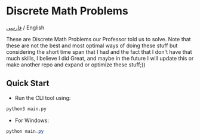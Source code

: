# Discrete Math Problems

[فارسی](./READMEFA.md) / English


These are Discrete Math Problems our Professor told us to solve. Note that these are not the best and most optimal ways of doing these stuff but considering the short time span that I had and the fact that I don't have that much skills, I believe I did Great, and maybe in the future I will update this or make another repo and expand or optimize these stuff;))

## Quick Start
 - Run the CLI tool using:
```sh
python3 main.py
```
- For Windows:
```powershell
python main.py
```

